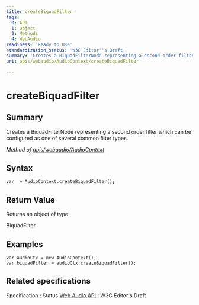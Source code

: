 ```yaml
---
title: createBiquadFilter
tags:
  0: API
  1: Object
  2: Methods
  4: WebAudio
readiness: 'Ready to Use'
standardization_status: 'W3C Editor''s Draft'
summary: 'Creates a BiquadFilterNode representing a second order filter which can be configured as one of several common filter types.'
uri: apis/webaudio/AudioContext/createBiquadFilter

---
```

# createBiquadFilter

## Summary

Creates a BiquadFilterNode representing a second order filter which can be configured as one of several common filter types.

*Method of [apis/webaudio/AudioContext](/apis/webaudio/AudioContext)*

## Syntax

``` {.js}
var  = AudioContext.createBiquadFilter();
```

## Return Value

Returns an object of type .

BiquadFilter

## Examples

``` {.js}
var audioCtx = new AudioContext();
var biquadFilter = audioCtx.createBiquadFilter();
```

## Related specifications

Specification
:   Status
[Web Audio API](http://webaudio.github.io/web-audio-api/)
:   W3C Editor's Draft

